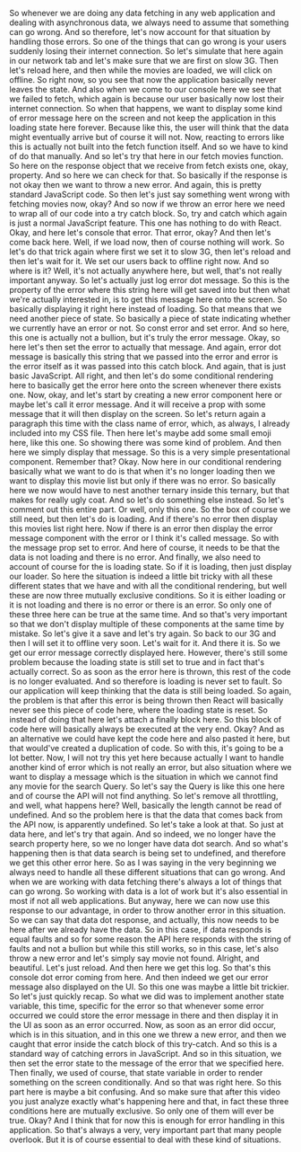 So whenever we are doing any data fetching
in any web application
and dealing with asynchronous data,
we always need to assume that something can go wrong.
And so therefore, let's now account
for that situation by handling those errors.
So one of the things that can go wrong
is your users suddenly losing their internet connection.
So let's simulate that here again in our network tab
and let's make sure that we are first on slow 3G.
Then let's reload here, and then
while the movies are loaded, we will click on offline.
So right now,
so you see that now the application
basically never leaves the state.
And also when we come to our console here we see
that we failed to fetch,
which again is because our user basically now
lost their internet connection.
So when that happens, we want to display some kind
of error message here on the screen and not
keep the application in this loading state here forever.
Because like this, the user will think
that the data might eventually arrive
but of course it will not.
Now, reacting to errors like this is actually not built
into the fetch function itself.
And so we have to kind of do that manually.
And so let's try that here in our fetch movies function.
So here on the response object
that we receive from fetch exists one, okay, property.
And so here we can check for that.
So basically if the response is not okay
then we want to throw a new error.
And again, this is pretty standard JavaScript code.
So then let's just say something went wrong
with fetching movies now, okay?
And so now if we throw an error here
we need to wrap all of our code into a try catch block. So,
try and catch
which again is just a normal JavaScript feature.
This one has nothing to do with React.
Okay, and here let's console that error.
That error, okay?
And then let's come back here.
Well, if we load now, then of course nothing will work.
So let's do that trick again where first
we set it to slow 3G,
then let's reload and then let's wait for it.
We set our users back to offline right now.
And so where is it?
Well, it's not actually anywhere here,
but well, that's not really important anyway.
So let's actually just log error dot message.
So this is the property of the error
where this string here will get saved into
but then what we're actually interested in,
is to get this message here onto the screen.
So basically displaying it right here instead of loading.
So that means that we need another piece of state.
So basically a piece of state indicating
whether we currently have an error or not.
So const error
and set error.
And so here, this one is actually not a bullion,
but it's truly the error message.
Okay, so here
let's then set the error
to actually that message.
And again, error dot message is basically
this string that we passed into the error
and error is the error itself
as it was passed into this catch block.
And again, that is just basic JavaScript.
All right,
and then let's do some conditional rendering here
to basically get the error here
onto the screen whenever there exists one.
Now, okay, and let's start
by creating a new error component here
or maybe let's call it error message.
And it will receive a prop
with some message that it will then display on the screen.
So let's return again a paragraph this time
with the class name of error, which,
as always, I already included into my CSS file.
Then here let's maybe add some small emoji here,
like this one.
So showing there was some kind of problem.
And then here we simply display that message.
So this is a very simple presentational component.
Remember that?
Okay. Now here in our conditional rendering
basically what we want to do is
that when it's no longer loading
then we want to display this movie list
but only if there was no error.
So basically here we now would have to nest another ternary
inside this ternary, but that makes for really ugly coat.
And so let's do something else instead.
So let's comment out this entire part.
Or well, only this one.
So the box of course we still need,
but then let's do is loading.
And if there's no error
then display this movies list right here.
Now if there is an error
then display the error message component
with the error or I think it's called message.
So with the message prop set to error.
And here of course, it needs to be
that the data is not loading and there is no error.
And finally, we also need to account
of course for the is loading state.
So if it is loading, then just display our loader.
So here the situation is indeed a little bit tricky
with all these different states that we have
and with all the conditional rendering, but well
these are now three mutually exclusive conditions.
So it is either loading or it is not loading
and there is no error or there is an error.
So only one of these three here
can be true at the same time.
And so that's very important
so that we don't display multiple
of these components at the same time by mistake.
So let's give it a save and let's try again.
So back to our 3G
and then I will set it to offline very soon.
Let's wait for it.
And there it is.
So we get our error message correctly displayed here.
However, there's still some problem
because the loading state is still set to true
and in fact that's actually correct.
So as soon as the error here is thrown,
this rest of the code is no longer evaluated.
And so therefore is loading is never set to fault.
So our application will keep thinking
that the data is still being loaded.
So again, the problem is
that after this error is being thrown
then React will basically never see
this piece of code here,
where the loading state is reset.
So instead of doing that here
let's attach a finally block here.
So this block of code here will basically always be executed
at the very end.
Okay? And as an alternative
we could have kept the code here and also pasted it here,
but that would've created a duplication of code.
So with this, it's going to be a lot better.
Now, I will not try this yet here
because actually I want to handle another kind of error
which is not really an error,
but also situation where we want to display a message
which is the situation
in which we cannot find any movie for the search Query.
So let's say the Query is like this one here
and of course the API will not find anything.
So let's remove all throttling,
and well, what happens here?
Well, basically the length cannot be read of undefined.
And so the problem here is that the data
that comes back from the API now,
is apparently undefined.
So let's take a look at that.
So just at data here, and let's try that again.
And so indeed, we no longer have the search property here,
so we no longer have data dot search.
And so what's happening then is that data search
is being set to undefined,
and therefore we get this other error here.
So as I was saying in the very beginning
we always need to handle
all these different situations that can go wrong.
And when we are working with data fetching
there's always a lot of things that can go wrong.
So working with data is a lot of work
but it's also essential in most
if not all web applications.
But anyway, here we can now use this response
to our advantage,
in order to throw another error in this situation.
So we can say that data dot response,
and actually, this now needs to be here
after we already have the data.
So in this case, if data responds is equal faults
and so for some reason the API here responds
with the string of faults and not a bullion
but while this still works, so in this case, let's
also throw a new error and let's simply say
movie not found.
Alright, and beautiful.
Let's just reload.
And then here we get this log.
So that's this console dot error coming from here.
And then indeed we get our error message also displayed
on the UI.
So this one was maybe a little bit trickier.
So let's just quickly recap.
So what we did was to implement another state variable,
this time, specific for the error
so that whenever some error occurred
we could store the error message in there
and then display it in the UI as soon as an error occurred.
Now, as soon as an error did occur, which is
in this situation, and in this one we threw a new error,
and then we caught that error
inside the catch block of this try-catch.
And so this is a standard way
of catching errors in JavaScript.
And so in this situation, we then set the error state
to the message of the error that we specified here.
Then finally, we used of course, that state variable
in order to render something on the screen conditionally.
And so that was right here.
So this part here is maybe a bit confusing.
And so make sure that after this video you just
analyze exactly what's happening here and that,
in fact these three conditions here are mutually exclusive.
So only one of them will ever be true.
Okay? And I think that for now this is enough
for error handling in this application.
So that's always a very,
very important part that many people overlook.
But it is of course essential
to deal with these kind of situations.